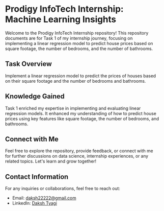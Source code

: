 # Prodigy InfoTech Internship: Machine Learning Insights

Welcome to the Prodigy InfoTech Internship repository! This repository documents are for Task 1 of my internship journey, focusing on implementing a linear regression model to predict house prices based on square footage, the number of bedrooms, and the number of bathrooms.

## Task Overview

Implement a linear regression model to predict the prices of houses based on their square footage and the number of bedrooms and bathrooms.

## Knowledge Gained

Task 1 enriched my expertise in implementing and evaluating linear regression models. It enhanced my understanding of how to predict house prices using key features like square footage, the number of bedrooms, and bathrooms.

## Connect with Me

Feel free to explore the repository, provide feedback, or connect with me for further discussions on data science, internship experiences, or any related topics. Let's learn and grow together!

## Contact Information

For any inquiries or collaborations, feel free to reach out:

- Email: [daksh22222@gmail.com](mailto:daksh22222@gmail.com)
- LinkedIn: [Daksh Tyagi](https://www.linkedin.com/in/daksh-tyagi/)
